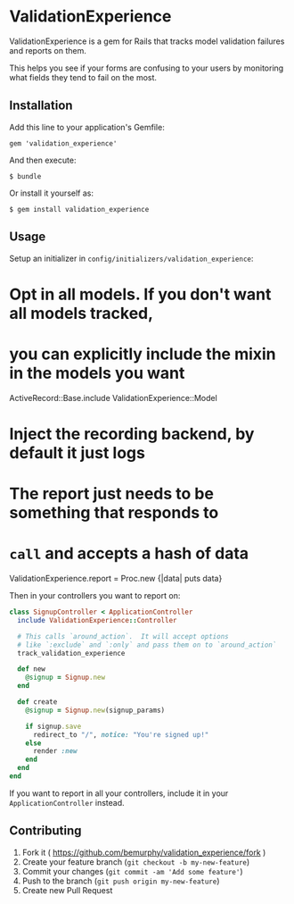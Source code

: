 # ValidationExperience

ValidationExperience is a gem for Rails that tracks model validation failures and
reports on them.

This helps you see if your forms are confusing to your users by monitoring what
fields they tend to fail on the most.

## Installation

Add this line to your application's Gemfile:

    gem 'validation_experience'

And then execute:

    $ bundle

Or install it yourself as:

    $ gem install validation_experience

## Usage

Setup an initializer in `config/initializers/validation_experience`:

# Opt in all models.  If you don't want all models tracked,
# you can explicitly include the mixin in the models you want
ActiveRecord::Base.include ValidationExperience::Model

# Inject the recording backend, by default it just logs
# The report just needs to be something that responds to
# `call` and accepts a hash of data
ValidationExperience.report = Proc.new {|data| puts data}

Then in your controllers you want to report on:

```ruby
class SignupController < ApplicationController
  include ValidationExperience::Controller

  # This calls `around_action`.  It will accept options
  # like `:exclude` and `:only` and pass them on to `around_action`
  track_validation_experience

  def new
    @signup = Signup.new
  end

  def create
    @signup = Signup.new(signup_params)

    if signup.save
      redirect_to "/", notice: "You're signed up!"
    else
      render :new
    end
  end
end
```

If you want to report in all your controllers, include it in your
`ApplicationController` instead.

## Contributing

1. Fork it ( https://github.com/bemurphy/validation_experience/fork )
2. Create your feature branch (`git checkout -b my-new-feature`)
3. Commit your changes (`git commit -am 'Add some feature'`)
4. Push to the branch (`git push origin my-new-feature`)
5. Create new Pull Request
